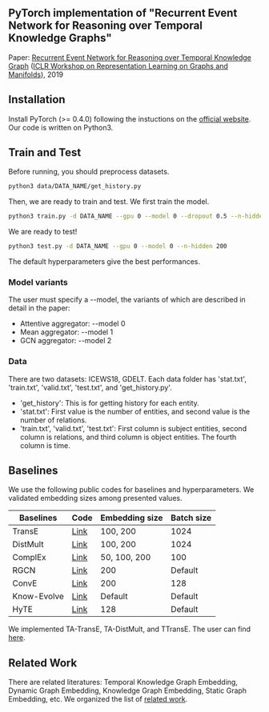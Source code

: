 ## PyTorch implementation of "Recurrent Event Network for Reasoning over Temporal Knowledge Graphs"

Paper: [Recurrent Event Network for Reasoning over Temporal Knowledge Graph]()
([ICLR Workshop on Representation Learning on Graphs and Manifolds](https://rlgm.github.io)), 2019

## Installation
Install PyTorch (>= 0.4.0) following the instuctions on the [official website](https://pytorch.org/).
Our code is written on Python3. 

## Train and Test
Before running, you should preprocess datasets.
```bash
python3 data/DATA_NAME/get_history.py
```

Then, we are ready to train and test.
We first train the model.
```bash
python3 train.py -d DATA_NAME --gpu 0 --model 0 --dropout 0.5 --n-hidden 200 --lr 1e-3 --max-epochs 20 --batch-size 1024
```

We are ready to test!
```bash
python3 test.py -d DATA_NAME --gpu 0 --model 0 --n-hidden 200
```

The default hyperparameters give the best performances.

### Model variants
The user must specify a --model, the variants of which are described in detail in the paper:
- Attentive aggregator: --model 0
- Mean aggregator: --model 1
- GCN aggregator: --model 2

### Data
There are two datasets: ICEWS18, GDELT.
Each data folder has 'stat.txt', 'train.txt', 'valid.txt', 'test.txt', and 'get_history.py'.
- 'get_history': This is for getting history for each entity.
- 'stat.txt': First value is the number of entities, and second value is the number of relations.
- 'train.txt', 'valid.txt', 'test.txt': First column is subject entities, second column is relations, and third column is object entities. The fourth column is time.


## Baselines
We use the following public codes for baselines and hyperparameters. We validated embedding sizes among presented values.

| Baselines   | Code                                                                      | Embedding size | Batch size |
|-------------|---------------------------------------------------------------------------|----------------|------------|
| TransE      | [Link](https://github.com/jimmywangheng/knowledge_representation_pytorch) | 100, 200       | 1024       |
| DistMult    | [Link](https://github.com/jimmywangheng/knowledge_representation_pytorch) | 100, 200       | 1024       |
| ComplEx     | [Link](https://github.com/thunlp/OpenKE)                                  | 50, 100, 200   | 100        |
| RGCN        | [Link](https://github.com/dmlc/dgl/tree/master/examples/pytorch/rgcn)     | 200            | Default    |
| ConvE       | [Link](https://github.com/TimDettmers/ConvE)                              | 200            | 128        |
| Know-Evolve | [Link](https://github.com/rstriv/Know-Evolve)                             | Default        | Default    |
| HyTE        | [Link](https://github.com/malllabiisc/HyTE)                               | 128            | Default    |


<!-- We use the following public codes for baselines
- TransE, DistMult: [Link](https://github.com/jimmywangheng/knowledge_representation_pytorch)
- ComplEx: [Link](https://github.com/thunlp/OpenKE)
- RGCN: [Link](https://github.com/dmlc/dgl/tree/master/examples/pytorch/rgcn)
- ConvE: [Link](https://github.com/TimDettmers/ConvE)
- Know-Evolve: [Link](https://github.com/rstriv/Know-Evolve)
- HyTE: [Link](https://github.com/malllabiisc/HyTE)
 -->
We implemented TA-TransE, TA-DistMult, and TTransE. The user can find [here](https://github.com/changlinzhang/dynamic-KG-basic/tree/lastest-combined).

## Related Work
There are related literatures: Temporal Knowledge Graph Embedding, Dynamic Graph Embedding, Knowledge Graph Embedding, Static Graph Embedding, etc.
We organized the list of [related work](https://github.com/woojeongjin/dynamic-KG).
